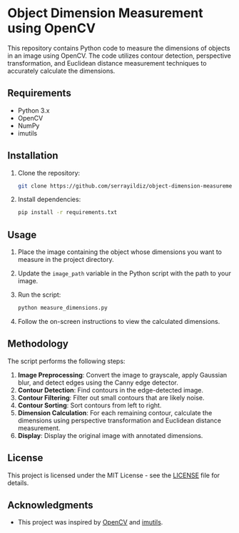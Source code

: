 # Object Dimension Measurement using OpenCV

This repository contains Python code to measure the dimensions of objects in an image using OpenCV. The code utilizes contour detection, perspective transformation, and Euclidean distance measurement techniques to accurately calculate the dimensions.

## Requirements

- Python 3.x
- OpenCV
- NumPy
- imutils

## Installation

1. Clone the repository:

   ```bash
   git clone https://github.com/serrayildiz/object-dimension-measurement.git
   ```

2. Install dependencies:

   ```bash
   pip install -r requirements.txt
   ```

## Usage

1. Place the image containing the object whose dimensions you want to measure in the project directory.
2. Update the `image_path` variable in the Python script with the path to your image.
3. Run the script:

   ```bash
   python measure_dimensions.py
   ```

4. Follow the on-screen instructions to view the calculated dimensions.

## Methodology

The script performs the following steps:

1. **Image Preprocessing**: Convert the image to grayscale, apply Gaussian blur, and detect edges using the Canny edge detector.
2. **Contour Detection**: Find contours in the edge-detected image.
3. **Contour Filtering**: Filter out small contours that are likely noise.
4. **Contour Sorting**: Sort contours from left to right.
5. **Dimension Calculation**: For each remaining contour, calculate the dimensions using perspective transformation and Euclidean distance measurement.
6. **Display**: Display the original image with annotated dimensions.


## License

This project is licensed under the MIT License - see the [LICENSE](LICENSE) file for details.

## Acknowledgments

- This project was inspired by [OpenCV](https://opencv.org/) and [imutils](https://github.com/jrosebr1/imutils).


